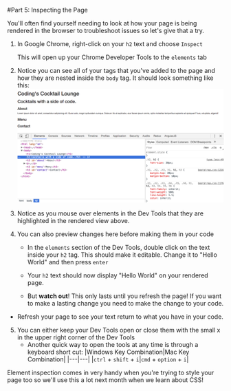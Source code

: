 #Part 5: Inspecting the Page

You'll often find yourself needing to look at how your page is being rendered in the browser to troubleshoot issues so let's give that a try.

1. In Google Chrome, right-click on your `h2` text and choose `Inspect`

    This will open up your Chrome Developer Tools to the `elements` tab
    
2. Notice you can see all of your tags that you've added to the page and how they are nested inside the `body` tag.  It should look something like this:
![](/_book/assets/devTools.png)
     
3. Notice as you mouse over elements in the Dev Tools that they are highlighted in the rendered view above.  

4. You can also preview changes here before making them in your code
    * In the `elements` section of the Dev Tools, double click on the text inside your `h2` tag.  This should make it editable.  Change it to "Hello World" and then press `enter` 
    
    
    * Your `h2` text should now display "Hello World" on your rendered page. 
    
    * But **watch out**!  This only lasts until you refresh the page! If you want to make a lasting change you need to make the change to your code. 
    
 * Refresh your page to see your text return to what you have in your code.  
 
5. You can either keep your Dev Tools open or close them with the small x in the upper right corner of the Dev Tools
    * Another quick way to open the tools at any time is through a keyboard short cut: 
    |Windows Key Combination|Mac Key Combination|
    |---|---|
    |`ctrl` + `shift` + `i`|`cmd` + `option` + `i`|
     
     
    
Element inspection comes in very handy when you're trying to style your page too so we'll use this a lot next month when we learn about CSS! 
